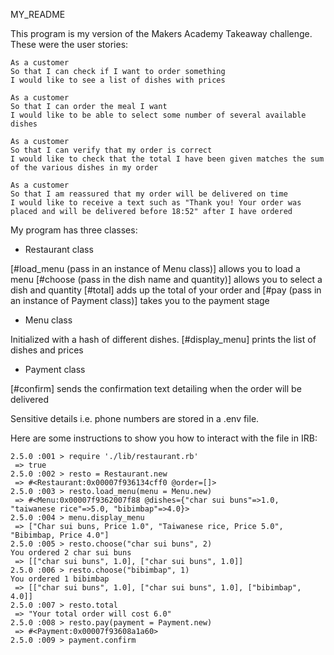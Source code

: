 MY_README

This program is my version of the Makers Academy Takeaway challenge. These were the user stories:

```
As a customer
So that I can check if I want to order something
I would like to see a list of dishes with prices

As a customer
So that I can order the meal I want
I would like to be able to select some number of several available dishes

As a customer
So that I can verify that my order is correct
I would like to check that the total I have been given matches the sum of the various dishes in my order

As a customer
So that I am reassured that my order will be delivered on time
I would like to receive a text such as "Thank you! Your order was placed and will be delivered before 18:52" after I have ordered
```

My program has three classes:

* Restaurant class

[#load_menu (pass in an instance of Menu class)] allows you to load a menu
[#choose (pass in the dish name and quantity)] allows you to select a dish and quantity
[#total] adds up the total of your order and
[#pay (pass in an instance of Payment class)] takes you to the payment stage

* Menu class

Initialized with a hash of different dishes.
[#display_menu] prints the list of dishes and prices

* Payment class

[#confirm] sends the confirmation text detailing when the order will be delivered

Sensitive details i.e. phone numbers are stored in a .env file.

Here are some instructions to show you how to interact with the file in IRB:

```
2.5.0 :001 > require './lib/restaurant.rb'
 => true
2.5.0 :002 > resto = Restaurant.new
 => #<Restaurant:0x00007f936134cff0 @order=[]>
2.5.0 :003 > resto.load_menu(menu = Menu.new)
 => #<Menu:0x00007f9362007f88 @dishes={"char sui buns"=>1.0, "taiwanese rice"=>5.0, "bibimbap"=>4.0}>
2.5.0 :004 > menu.display_menu
 => ["Char sui buns, Price 1.0", "Taiwanese rice, Price 5.0", "Bibimbap, Price 4.0"]
2.5.0 :005 > resto.choose("char sui buns", 2)
You ordered 2 char sui buns
 => [["char sui buns", 1.0], ["char sui buns", 1.0]]
2.5.0 :006 > resto.choose("bibimbap", 1)
You ordered 1 bibimbap
 => [["char sui buns", 1.0], ["char sui buns", 1.0], ["bibimbap", 4.0]]
2.5.0 :007 > resto.total
 => "Your total order will cost 6.0"
2.5.0 :008 > resto.pay(payment = Payment.new)
 => #<Payment:0x00007f93608a1a60>
2.5.0 :009 > payment.confirm
 ```
